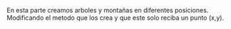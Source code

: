 En esta parte creamos  arboles y montañas  en diferentes posiciones.
Modificando el metodo que los crea y que este solo reciba un punto (x,y).
